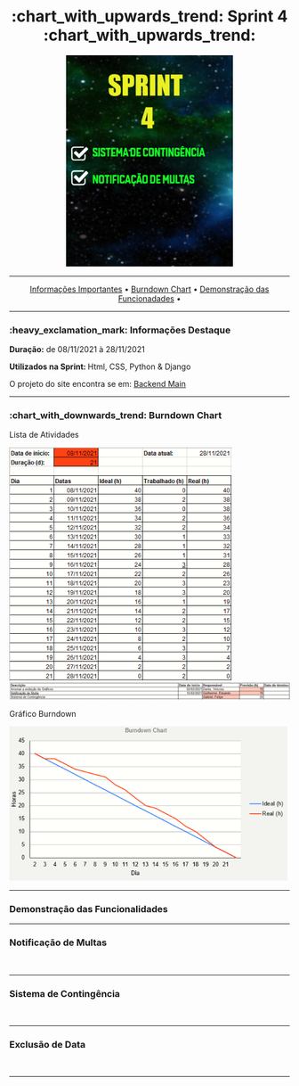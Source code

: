 <h1 align="center">:chart_with_upwards_trend: Sprint 4 :chart_with_upwards_trend:</h1>
<p align="center">
<img src="https://github.com/gbrramos/API_ADS_2021_2/blob/main/Sprint4/Sprint4.png?raw=true" width="300px" align:center>
 </p>
<hr>
<p align="center">
  <a href =""> Informações Importantes</a>  • 
  <a href =""> Burndown Chart</a>  • 
  <a href =""> Demonstração das Funcionadades</a>  • 
</p>
<hr>

<h3>:heavy_exclamation_mark: Informações Destaque</h3>
<p><strong> Duração:</strong> de 08/11/2021 à 28/11/2021</p>
<p><strong> Utilizados na Sprint: </strong>Html, CSS, Python & Django</p>
<p> O projeto do site encontra se em: <a href="https://github.com/gbrramos/API_ADS_2021_2/tree/main/backend">Backend Main</a>
<hr>


<h3>:chart_with_downwards_trend: Burndown Chart </h3>
<p>Lista de Atividades</p>
<img src="https://github.com/gbrramos/API_ADS_2021_2/blob/main/Sprint4/TempoSprint4.PNG?raw=true" width="400"/>
<img src="https://github.com/gbrramos/API_ADS_2021_2/blob/main/Sprint4/listadeTarefas_sprint4.PNG?raw=true" width="900"/>

<p>Gráfico Burndown</p>
<img src="https://github.com/gbrramos/API_ADS_2021_2/blob/main/Sprint4/sprint4_burndown.PNG?raw=true" width="500"/>
<hr>

<h3>Demonstração das Funcionalidades</h3>
<p></p>
<p></p>
<hr>
<h3> Notificação de Multas </h3>
<img src=""/>
<hr>
<h3>Sistema de Contingência</h3>
<img src=""/>
<hr>
<h3>Exclusão de Data</h3>
<img src=""/>
<hr>

